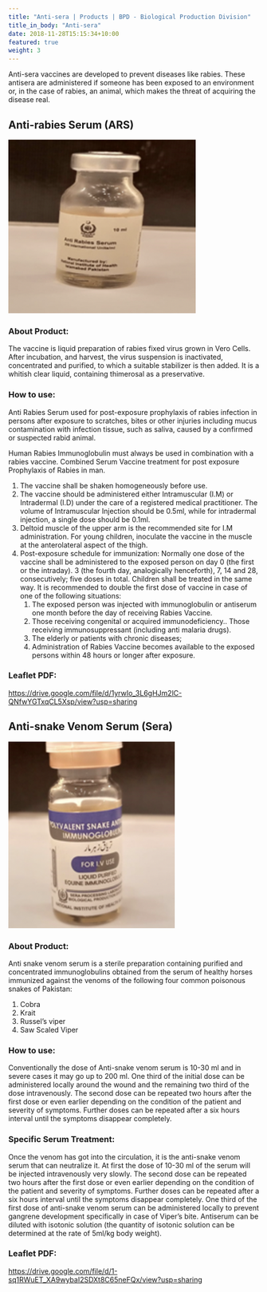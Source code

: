 ```yaml
---
title: "Anti-sera | Products | BPD - Biological Production Division"
title_in_body: "Anti-sera"
date: 2018-11-28T15:15:34+10:00
featured: true
weight: 3
---
```


Anti-sera vaccines are developed to prevent diseases like rabies. These antisera are administered if someone has been exposed to an environment or, in the case of rabies, an animal, which makes the threat of acquiring the disease real.

## Anti-rabies Serum (ARS)

![Anti-rabies Serum (ARS)](/images/products/anti-rabies-serum.png)

### About Product:

The vaccine is liquid preparation of rabies fixed virus grown in Vero Cells. After incubation, and harvest, the virus suspension is inactivated, concentrated and purified, to which a suitable stabilizer is then added. It is a whitish clear liquid, containing thimerosal as a preservative.

### How to use:

Anti Rabies Serum used for post-exposure prophylaxis of rabies infection in persons after exposure to scratches, bites or  other injuries including mucus contamination with infection tissue, such as saliva, caused by a confirmed or suspected rabid animal.

Human Rabies Immunoglobulin must always be used in combination with a rabies vaccine. Combined Serum Vaccine treatment for post exposure Prophylaxis of Rabies in man.
1. The vaccine shall be shaken homogeneously before use.
2. The vaccine should be administered either Intramuscular (I.M) or Intradermal (I.D) under the care of a registered medical practitioner. The volume of Intramuscular Injection should be 0.5ml, while for intradermal injection, a single dose should be 0.1ml.
3. Deltoid muscle of the upper arm is the recommended site for I.M administration. For young children, inoculate the vaccine in the muscle at the anterolateral aspect of the thigh.
4. Post-exposure schedule for immunization: Normally one dose of the vaccine shall be administered to the exposed person on day 0 (the first or the intraday). 3 (the fourth day, analogically henceforth), 7, 14 and 28, consecutively; five doses in total. Children shall be treated in the same way. It is recommended to double the first dose of vaccine in case of one of the following situations:
    1. The exposed person was injected with immunoglobulin or antiserum one month before the day of receiving Rabies Vaccine.
    2. Those receiving congenital or acquired immunodeficiency.. Those receiving immunosuppressant (including anti malaria drugs).
    3. The elderly or patients with chronic diseases;
    4. Administration of Rabies Vaccine becomes available to the exposed persons within 48 hours or longer after exposure.

### Leaflet PDF:
<https://drive.google.com/file/d/1yrwIo_3L6gHJm2lC-QNfwYGTxqCL5Xsp/view?usp=sharing>

## Anti-snake Venom Serum (Sera)

![Anti-rabies Serum (ARS)](/images/products/anti-snake-venom-serum.png)

### About Product:

Anti snake venom serum is a sterile preparation containing purified and concentrated immunoglobulins obtained from the serum of healthy horses immunized against the venoms of the following four common poisonous snakes of Pakistan:
1. Cobra 
2. Krait 
3. Russel’s viper
4. Saw Scaled Viper

### How to use:

Conventionally the dose of Anti-snake venom serum is 10-30 ml and in severe cases it may go up to 200 ml. One third of the initial dose can be administered locally around the wound and the remaining two third of the dose intravenously. The second dose can be repeated two hours after the first dose or even earlier depending on the condition of the patient and severity of symptoms. Further doses can be repeated after a six  hours interval until the symptoms disappear completely.

### Specific Serum Treatment:

Once the venom has got into the circulation, it is the anti-snake venom serum that can neutralize it.
At first  the dose of 10-30 ml of the serum will be injected intravenously very slowly. The second dose can be repeated two hours after the first dose or even earlier depending on the condition of the patient and severity of symptoms. Further doses can be repeated after a six hours interval until the symptoms disappear completely. One third of the first dose of anti-snake venom serum can be administered locally to prevent gangrene development specifically in case of Viper’s bite. Antiserum can be diluted with isotonic solution (the quantity of isotonic solution can be determined at the rate of 5ml/kg body weight).

### Leaflet PDF:

<https://drive.google.com/file/d/1-sq1RWuET_XA9wybaI2SDXt8C65neFQx/view?usp=sharing>
